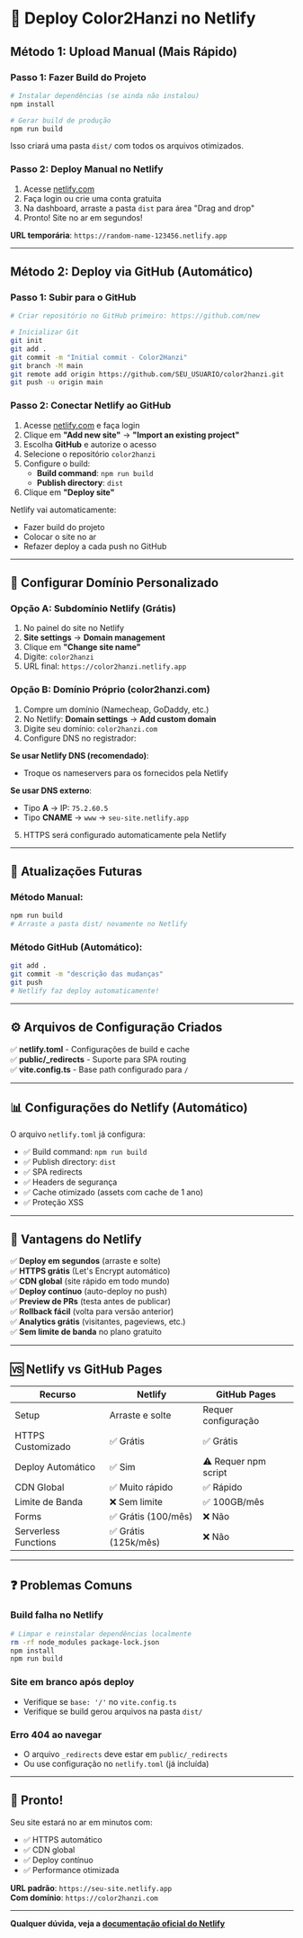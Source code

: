# 🚀 Deploy Color2Hanzi no Netlify

## Método 1: Upload Manual (Mais Rápido)

### Passo 1: Fazer Build do Projeto

```bash
# Instalar dependências (se ainda não instalou)
npm install

# Gerar build de produção
npm run build
```

Isso criará uma pasta `dist/` com todos os arquivos otimizados.

### Passo 2: Deploy Manual no Netlify

1. Acesse [netlify.com](https://www.netlify.com/)
2. Faça login ou crie uma conta gratuita
3. Na dashboard, arraste a pasta `dist` para área "Drag and drop"
4. Pronto! Site no ar em segundos!

**URL temporária**: `https://random-name-123456.netlify.app`

---

## Método 2: Deploy via GitHub (Automático)

### Passo 1: Subir para o GitHub

```bash
# Criar repositório no GitHub primeiro: https://github.com/new

# Inicializar Git
git init
git add .
git commit -m "Initial commit - Color2Hanzi"
git branch -M main
git remote add origin https://github.com/SEU_USUARIO/color2hanzi.git
git push -u origin main
```

### Passo 2: Conectar Netlify ao GitHub

1. Acesse [netlify.com](https://www.netlify.com/) e faça login
2. Clique em **"Add new site"** → **"Import an existing project"**
3. Escolha **GitHub** e autorize o acesso
4. Selecione o repositório `color2hanzi`
5. Configure o build:
   - **Build command**: `npm run build`
   - **Publish directory**: `dist`
6. Clique em **"Deploy site"**

Netlify vai automaticamente:
- Fazer build do projeto
- Colocar o site no ar
- Refazer deploy a cada push no GitHub

---

## 📝 Configurar Domínio Personalizado

### Opção A: Subdomínio Netlify (Grátis)

1. No painel do site no Netlify
2. **Site settings** → **Domain management**
3. Clique em **"Change site name"**
4. Digite: `color2hanzi`
5. URL final: `https://color2hanzi.netlify.app`

### Opção B: Domínio Próprio (color2hanzi.com)

1. Compre um domínio (Namecheap, GoDaddy, etc.)
2. No Netlify: **Domain settings** → **Add custom domain**
3. Digite seu domínio: `color2hanzi.com`
4. Configure DNS no registrador:

**Se usar Netlify DNS (recomendado)**:
- Troque os nameservers para os fornecidos pela Netlify

**Se usar DNS externo**:
- Tipo **A** → IP: `75.2.60.5`
- Tipo **CNAME** → `www` → `seu-site.netlify.app`

5. HTTPS será configurado automaticamente pela Netlify

---

## 🔄 Atualizações Futuras

### Método Manual:
```bash
npm run build
# Arraste a pasta dist/ novamente no Netlify
```

### Método GitHub (Automático):
```bash
git add .
git commit -m "descrição das mudanças"
git push
# Netlify faz deploy automaticamente!
```

---

## ⚙️ Arquivos de Configuração Criados

✅ **netlify.toml** - Configurações de build e cache  
✅ **public/_redirects** - Suporte para SPA routing  
✅ **vite.config.ts** - Base path configurado para `/`

---

## 📊 Configurações do Netlify (Automático)

O arquivo `netlify.toml` já configura:

- ✅ Build command: `npm run build`
- ✅ Publish directory: `dist`
- ✅ SPA redirects
- ✅ Headers de segurança
- ✅ Cache otimizado (assets com cache de 1 ano)
- ✅ Proteção XSS

---

## 🎯 Vantagens do Netlify

✅ **Deploy em segundos** (arraste e solte)  
✅ **HTTPS grátis** (Let's Encrypt automático)  
✅ **CDN global** (site rápido em todo mundo)  
✅ **Deploy contínuo** (auto-deploy no push)  
✅ **Preview de PRs** (testa antes de publicar)  
✅ **Rollback fácil** (volta para versão anterior)  
✅ **Analytics grátis** (visitantes, pageviews, etc.)  
✅ **Sem limite de banda** no plano gratuito  

---

## 🆚 Netlify vs GitHub Pages

| Recurso | Netlify | GitHub Pages |
|---------|---------|--------------|
| Setup | Arraste e solte | Requer configuração |
| HTTPS Customizado | ✅ Grátis | ✅ Grátis |
| Deploy Automático | ✅ Sim | ⚠️ Requer npm script |
| CDN Global | ✅ Muito rápido | ✅ Rápido |
| Limite de Banda | ❌ Sem limite | ✅ 100GB/mês |
| Forms | ✅ Grátis (100/mês) | ❌ Não |
| Serverless Functions | ✅ Grátis (125k/mês) | ❌ Não |

---

## ❓ Problemas Comuns

### Build falha no Netlify
```bash
# Limpar e reinstalar dependências localmente
rm -rf node_modules package-lock.json
npm install
npm run build
```

### Site em branco após deploy
- Verifique se `base: '/'` no `vite.config.ts`
- Verifique se build gerou arquivos na pasta `dist/`

### Erro 404 ao navegar
- O arquivo `_redirects` deve estar em `public/_redirects`
- Ou use configuração no `netlify.toml` (já incluída)

---

## 🎉 Pronto!

Seu site estará no ar em minutos com:
- ✅ HTTPS automático
- ✅ CDN global
- ✅ Deploy contínuo
- ✅ Performance otimizada

**URL padrão**: `https://seu-site.netlify.app`  
**Com domínio**: `https://color2hanzi.com`

---

**Qualquer dúvida, veja a [documentação oficial do Netlify](https://docs.netlify.com/)**
